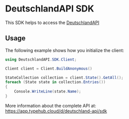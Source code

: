 
# DeutschlandAPI SDK

This SDK helps to access the [DeutschlandAPI](https://deutschland-api.dev)

## Usage

The following example shows how you initialize the client:

```csharp
using DeutschlandAPI.SDK.Client;

Client client = Client.BuildAnonymous()

StateCollection collection = client.State().GetAll();
foreach (State state in collection.Entries())
{
    Console.WriteLine(state.Name);
}

```

More information about the complete API at:
https://app.typehub.cloud/d/deutschland-api/sdk
